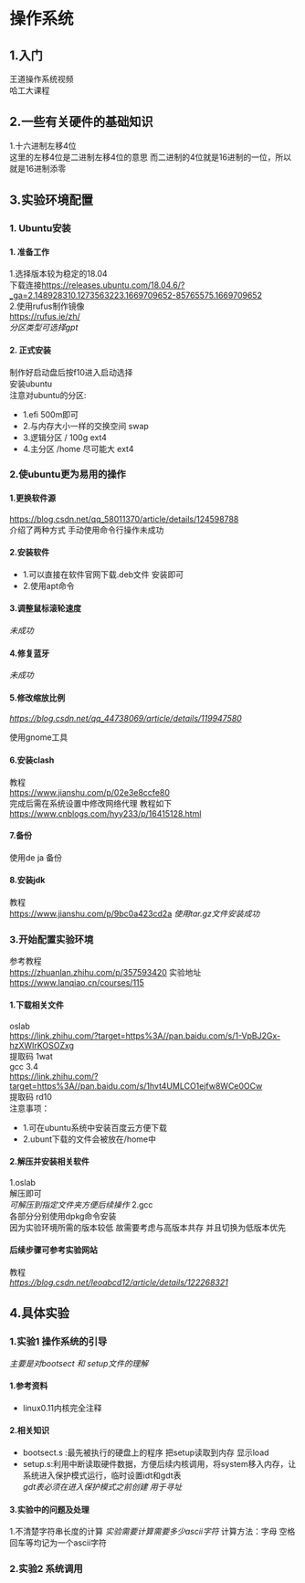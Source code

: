 # 操作系统
## 1.入门
王道操作系统视频    
哈工大课程
## 2.一些有关硬件的基础知识
1.十六进制左移4位   
这里的左移4位是二进制左移4位的意思 而二进制的4位就是16进制的一位，所以就是16进制添零
## 3.实验环境配置
### 1. Ubuntu安装
#### 1. 准备工作
1.选择版本较为稳定的18.04     
下载连接<https://releases.ubuntu.com/18.04.6/?_ga=2.148928310.1273563223.1669709652-85765575.1669709652>    
2.使用rufus制作镜像   
<https://rufus.ie/zh/>  
*分区类型可选择gpt*
#### 2. 正式安装
制作好启动盘后按f10进入启动选择      
安装ubuntu   
注意对ubuntu的分区:      
* 1.efi 500m即可  
* 2.与内存大小一样的交换空间 swap      
* 3.逻辑分区 / 100g ext4      
* 4.主分区 /home 尽可能大 ext4
### 2.使ubuntu更为易用的操作
#### 1.更换软件源
<https://blog.csdn.net/qq_58011370/article/details/124598788>   
介绍了两种方式 手动使用命令行操作未成功
#### 2.安装软件
* 1.可以直接在软件官网下载.deb文件 安装即可
* 2.使用apt命令
#### 3.调整鼠标滚轮速度
*未成功*
#### 4.修复蓝牙
*未成功*
#### 5.修改缩放比例
*https://blog.csdn.net/qq_44738069/article/details/119947580*

使用gnome工具
#### 6.安装clash
教程    
<https://www.jianshu.com/p/02e3e8ccfe80>    
完成后需在系统设置中修改网络代理 教程如下     
<https://www.cnblogs.com/hyy233/p/16415128.html>    
#### 7.备份
使用de ja 备份
#### 8.安装jdk
教程    
<https://www.jianshu.com/p/9bc0a423cd2a>
*使用tar.gz文件安装成功*
### 3.开始配置实验环境
参考教程    
 <https://zhuanlan.zhihu.com/p/357593420>
实验地址    
 <https://www.lanqiao.cn/courses/115>
#### 1.下载相关文件
oslab    
<https://link.zhihu.com/?target=https%3A//pan.baidu.com/s/1-VpBJ2Gx-hzXWIrKOSOZxg>  
提取码 1wat     
gcc 3.4     
<https://link.zhihu.com/?target=https%3A//pan.baidu.com/s/1hvt4UMLCO1ejfw8WCe0OCw>  
提取码 rd10     
注意事项：
* 1.可在ubuntu系统中安装百度云方便下载
* 2.ubunt下载的文件会被放在/home中
#### 2.解压并安装相关软件
1.oslab     
解压即可  
*可解压到指定文件夹方便后续操作*
2.gcc   
各部分分别使用dpkg命令安装      
因为实验环境所需的版本较低 故需要考虑与高版本共存 并且切换为低版本优先 
#### 后续步骤可参考实验网站
教程    
*https://blog.csdn.net/leoabcd12/article/details/122268321*
## 4.具体实验
### 1.实验1 操作系统的引导
*主要是对bootsect 和 setup文件的理解*
#### 1.参考资料
* linux0.11内核完全注释  
#### 2.相关知识
* bootsect.s :最先被执行的硬盘上的程序 把setup读取到内存 显示load
* setup.s:利用中断读取硬件数据，方便后续内核调用，将system移入内存，让系统进入保护模式运行，临时设置idt和gdt表      
*gdt表必须在进入保护模式之前创建 用于寻址*
#### 3.实验中的问题及处理
1.不清楚字符串长度的计算
*实验需要计算需要多少ascii字符*
计算方法：字母 空格 回车等均记为一个ascii字符
### 2.实验2 系统调用






